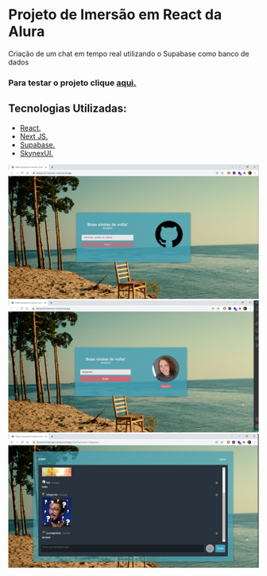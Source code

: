 # Projeto de Imersão em React da Alura 
Criação de um chat em tempo real utilizando o Supabase como banco de dados

### Para testar o projeto clique [aqui.](https://aluracord-imersao-coral.vercel.app/)

## Tecnologias Utilizadas:
- [React.](https://reactjs.org/docs/getting-started.html)
- [Next JS.](https://nextjs.org/docs)
- [Supabase.](https://supabase.com/)
- [SkynexUI.](https://github.com/skynexui)

<img src="/src/img/login.PNG" width=900>
<img src="/src/img/entrar.PNG" width=900>
<img src="/src/img/chat.PNG" width=900>
